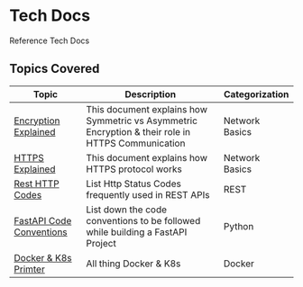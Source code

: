 # Tech Docs

Reference Tech Docs

## Topics Covered

| Topic                    | Description                                                                    | Categorization |
|--------------------------|--------------------------------------------------------------------------------|----------------|
| [Encryption Explained](./docs/network-basics/Encryption.md)          | This document explains how Symmetric vs Asymmetric Encryption & their role in HTTPS Communication                                | Network Basics |
| [HTTPS Explained](./docs/network-basics/HttpsExplained.md)          | This document explains how HTTPS protocol works                                | Network Basics |
| [Rest HTTP Codes](./docs/network-basics/HttpStatusCodes.md)          | List Http Status Codes frequently used in REST APIs                            | REST           |
| [FastAPI Code Conventions](./docs/fastapi/NamingConventions.md) | List down the code conventions to be followed while building a FastAPI Project | Python         |
| [Docker & K8s Primter](./docs/k8s/README.md) | All thing Docker & K8s | Docker         |
